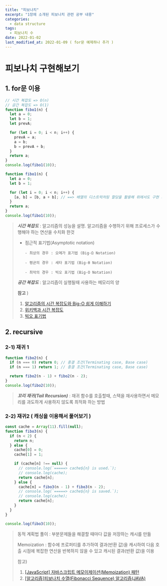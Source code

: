 ```yaml
---
title: "피보나치"
excerpt: "1장에 소개된 피보나치 관련 공부 내용"
categories:
  - data structure
tags:
  - 피보나치 수
date: 2022-01-02
last_modified_at: 2022-01-09 ( for문 예제하나 추가 )
---
```


# 피보나치 구현해보기

## 1. for문 이용

```javascript
// 시간 복잡도 => O(n)
// 공간 복잡도 => O(1)
function fibo1(n) {
  let a = 0;
  let b = 1;
  let prevA;

  for (let i = 0; i < n; i++) {
    prevA = a;
    a = b;
    b = prevA + b;
  }
  return a;
}
console.log(fibo1(10));

function fibo1(n) {
  let a = 0;
  let b = 1;

  for (let i = 0; i < n; i++) {
    [a, b] = [b, a + b]; // ==> 배열의 디스트럭처링 할당을 활용해 위에서도 구현 가능
  }
  return a;
}
console.log(fibo1(10));
```

> **_시간 복잡도_** : 알고리즘의 성능을 설명. 알고리즘을 수행하기 위해 프로세스가 수행해야 하는 연산을 수치화 한것
>
> - 점근적 표기법(Asymptotic notation)
>
>       - 최상의 경우 : 오메가 표기법 (Big-Ω Notation)
>
>       - 평균의 경우 : 세타 표기법 (Big-θ Notation)
>
>       - 최악의 경우 : 빅오 표기법 (Big-O Notation)
>
> **_공간 복잡도_** : 알고리즘이 실행될때 사용하는 메모리의 양
>
> **참고** )
>
> 1. [알고리즘의 시간 복잡도와 Big-O 쉽게 이해하기](https://blog.chulgil.me/algorithm/)
> 2. [위키백과 시간 복잡도](https://ko.wikipedia.org/wiki/%EC%8B%9C%EA%B0%84_%EB%B3%B5%EC%9E%A1%EB%8F%84)
> 3. [빅오 표기법](http://bigocheatsheet.com/)

## 2. recursive

### 2-1) 재귀 1

```javascript
function fibo2(n) {
  if (n === 0) return 0; // 종결 조건(Terminating case, Base case)
  if (n === 1) return 1; // 종결 조건(Terminating case, Base case)

  return fibo2(n - 1) + fibo2(n - 2);
}
console.log(fibo2(10));
```

> **_꼬리 재귀(Tail Recursion)_** : 재귀 함수를 호출할때, 스택을 재사용하면서 메모리를 과도하게 사용하지 않도록 최적화 하는 방법

### 2-2) 재귀2 ( 캐싱을 이용해서 풀어보기 )

```javascript
const cache = Array(11).fill(null);
function fibo3(n) {
  if (n < 2) {
    return n;
  } else {
    cache[0] = 0;
    cache[1] = 1;

    if (cache[n] !== null) {
      // console.log(`=====> cache${n} is used.`);
      // console.log(cache);
      return cache[n];
    } else {
      cache[n] = fibo3(n - 1) + fibo3(n - 2);
      // console.log(`=====> cache${n} is saved.`);
      // console.log(cache);
      return cache[n];
    }
  }
}

console.log(fibo3(10));
```

> 동적 계획법 풀이 : 부분문제들을 해결할 때마다 값을 저장하는 캐시를 만듦
>
> Memoization : 함수에 프로퍼티를 추가하여 결과(반환 값)을 캐시하여 다음 호출 시점에 복잡한 연산을 반복하지 않을 수 있고 캐시된 결과(반환 값)을 이용
>
> 참고)
>
> 1. [[JavaScript] 자바스크립트 메모이제이션(Memoization) 패턴](https://blog.naver.com/websearch/221466383566)
> 2. [[알고리즘]피보나치 수열(Fibonacci Sequence) 알고리즘(JAVA)](https://earthteacher.tistory.com/44)
